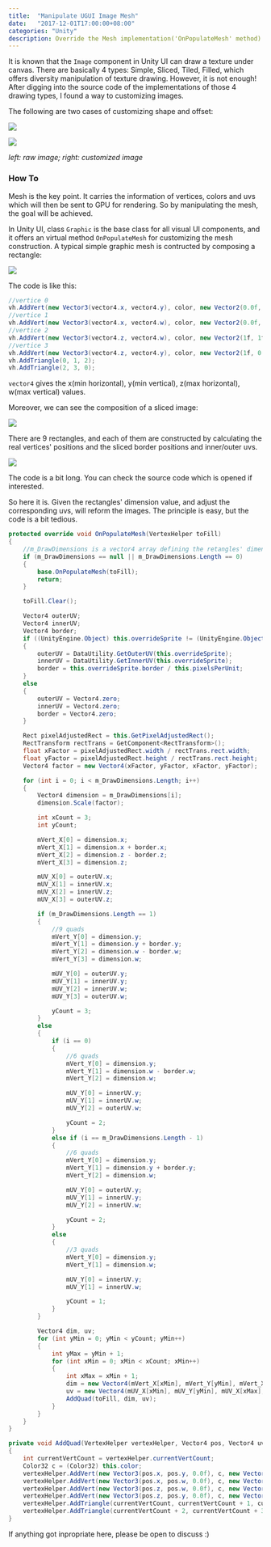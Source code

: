 ```yaml
---
title:  "Manipulate UGUI Image Mesh"
date:   "2017-12-01T17:00:00+08:00"
categories: "Unity"
description: Override the Mesh implementation('OnPopulateMesh' method) in UnityEngine.UI.Image to manipulate customized images.
---
```




It is known that the `Image` component in Unity UI can draw a texture under canvas. There are basically 4 types: Simple, Sliced, Tiled, Filled, which offers diversity manipulation of texture drawing. However, it is not enough! After digging into the source code of the implementations of those 4 drawing types, I found a way to customizing images.

The following are two cases of customizing shape and offset:

![](/blog/assets/img-uimage-manipulation/showcase1.png)

![](/blog/assets/img-uimage-manipulation/showcase2.png)

*left: raw image; right: customized image*



### How To

Mesh is the key point. It carries the information of vertices, colors and uvs which will then be sent to GPU for rendering. So by manipulating the mesh, the goal will be achieved.

In Unity UI, class `Graphic` is the base class for all visual UI components, and it offers an virtual method `OnPopulateMesh` for customizing the mesh construction. A typical simple graphic mesh is contructed by composing a rectangle:

![](/blog/assets/img-uimage-manipulation/simple.png)

The code is like this:

```c#
//vertice 0
vh.AddVert(new Vector3(vector4.x, vector4.y), color, new Vector2(0.0f, 0.0f));
//vertice 1
vh.AddVert(new Vector3(vector4.x, vector4.w), color, new Vector2(0.0f, 1f));
//vertice 2
vh.AddVert(new Vector3(vector4.z, vector4.w), color, new Vector2(1f, 1f));
//vertice 3
vh.AddVert(new Vector3(vector4.z, vector4.y), color, new Vector2(1f, 0.0f));
vh.AddTriangle(0, 1, 2);
vh.AddTriangle(2, 3, 0);
```

`vector4` gives the x(min horizontal), y(min vertical), z(max horizontal), w(max vertical) values.

Moreover, we can see the composition of a sliced image:

![](/blog/assets/img-uimage-manipulation/sliced.png)

There are 9 rectangles, and each of them are constructed by calculating the real vertices' positions and the sliced border positions and inner/outer uvs.

![](/blog/assets/img-uimage-manipulation/slicedtex.png)

The code is a bit long. You can check the source code which is opened if interested.

So here it is. Given the rectangles' dimension value, and adjust the corresponding uvs, will reform the images. The principle is easy, but the code is a bit tedious.

```c#
protected override void OnPopulateMesh(VertexHelper toFill)
{
    //m_DrawDimensions is a vector4 array defining the retangles' dimensions to draw
    if (m_DrawDimensions == null || m_DrawDimensions.Length == 0)
    {
        base.OnPopulateMesh(toFill);
        return;
    }

    toFill.Clear();

    Vector4 outerUV;
    Vector4 innerUV;
    Vector4 border;
    if ((UnityEngine.Object) this.overrideSprite != (UnityEngine.Object) null)
    {
        outerUV = DataUtility.GetOuterUV(this.overrideSprite);
        innerUV = DataUtility.GetInnerUV(this.overrideSprite);
        border = this.overrideSprite.border / this.pixelsPerUnit;
    }
    else
    {
        outerUV = Vector4.zero;
        innerUV = Vector4.zero;
        border = Vector4.zero;
    }

    Rect pixelAdjustedRect = this.GetPixelAdjustedRect();
    RectTransform rectTrans = GetComponent<RectTransform>();
    float xFactor = pixelAdjustedRect.width / rectTrans.rect.width;
    float yFactor = pixelAdjustedRect.height / rectTrans.rect.height;
    Vector4 factor = new Vector4(xFactor, yFactor, xFactor, yFactor);

    for (int i = 0; i < m_DrawDimensions.Length; i++)
    {
        Vector4 dimension = m_DrawDimensions[i];
        dimension.Scale(factor);

        int xCount = 3;
        int yCount;

        mVert_X[0] = dimension.x;
        mVert_X[1] = dimension.x + border.x;
        mVert_X[2] = dimension.z - border.z;
        mVert_X[3] = dimension.z;

        mUV_X[0] = outerUV.x;
        mUV_X[1] = innerUV.x;
        mUV_X[2] = innerUV.z;
        mUV_X[3] = outerUV.z;

        if (m_DrawDimensions.Length == 1)
        {
            //9 quads
            mVert_Y[0] = dimension.y;
            mVert_Y[1] = dimension.y + border.y;
            mVert_Y[2] = dimension.w - border.w;
            mVert_Y[3] = dimension.w;

            mUV_Y[0] = outerUV.y;
            mUV_Y[1] = innerUV.y;
            mUV_Y[2] = innerUV.w;
            mUV_Y[3] = outerUV.w;

            yCount = 3;
        }
        else
        {
            if (i == 0)
            {
                //6 quads
                mVert_Y[0] = dimension.y;
                mVert_Y[1] = dimension.w - border.w;
                mVert_Y[2] = dimension.w;

                mUV_Y[0] = innerUV.y;
                mUV_Y[1] = innerUV.w;
                mUV_Y[2] = outerUV.w;

                yCount = 2;
            }
            else if (i == m_DrawDimensions.Length - 1)
            {
                //6 quads
                mVert_Y[0] = dimension.y;
                mVert_Y[1] = dimension.y + border.y;
                mVert_Y[2] = dimension.w;

                mUV_Y[0] = outerUV.y;
                mUV_Y[1] = innerUV.y;
                mUV_Y[2] = innerUV.w;

                yCount = 2;
            }
            else
            {
                //3 quads
                mVert_Y[0] = dimension.y;
                mVert_Y[1] = dimension.w;

                mUV_Y[0] = innerUV.y;
                mUV_Y[1] = innerUV.w;

                yCount = 1;
            }
        }

        Vector4 dim, uv;
        for (int yMin = 0; yMin < yCount; yMin++)
        {
            int yMax = yMin + 1;
            for (int xMin = 0; xMin < xCount; xMin++)
            {
                int xMax = xMin + 1;
                dim = new Vector4(mVert_X[xMin], mVert_Y[yMin], mVert_X[xMax], mVert_Y[yMax]);
                uv = new Vector4(mUV_X[xMin], mUV_Y[yMin], mUV_X[xMax], mUV_Y[yMax]);
                AddQuad(toFill, dim, uv);
            }
        }
    }
}

private void AddQuad(VertexHelper vertexHelper, Vector4 pos, Vector4 uv)
{
    int currentVertCount = vertexHelper.currentVertCount;
    Color32 c = (Color32) this.color;
    vertexHelper.AddVert(new Vector3(pos.x, pos.y, 0.0f), c, new Vector2(uv.x, uv.y));
    vertexHelper.AddVert(new Vector3(pos.x, pos.w, 0.0f), c, new Vector2(uv.x, uv.w));
    vertexHelper.AddVert(new Vector3(pos.z, pos.w, 0.0f), c, new Vector2(uv.z, uv.w));
    vertexHelper.AddVert(new Vector3(pos.z, pos.y, 0.0f), c, new Vector2(uv.z, uv.y));
    vertexHelper.AddTriangle(currentVertCount, currentVertCount + 1, currentVertCount + 2);
    vertexHelper.AddTriangle(currentVertCount + 2, currentVertCount + 3, currentVertCount);
}
```

If anything got inpropriate here, please be open to discuss :)

